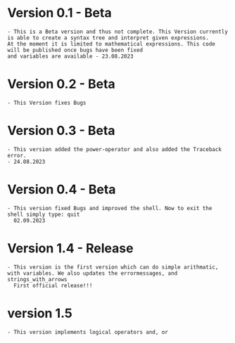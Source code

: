 # Version 0.1 - Beta

    - This is a Beta version and thus not complete. This Version currently is able to create a syntax tree and interpret given expressions.
    At the moment it is limited to mathematical expressions. This code will be published once bugs have been fixed
    and variables are available - 23.08.2023

# Version 0.2 - Beta 

    - This Version fixes Bugs

# Version 0.3 - Beta

    - This version added the power-operator and also added the Traceback error. 
    - 24.08.2023

# Version 0.4 - Beta 

    - This version fixed Bugs and improved the shell. Now to exit the shell simply type: quit
      02.09.2023

# Version 1.4 - Release

    - This version is the first version which can do simple arithmatic, with variables. We also updates the errormessages, and strings_with_arrows
      First official release!!!

# version 1.5 
    - This version implements logical operators and, or 
    